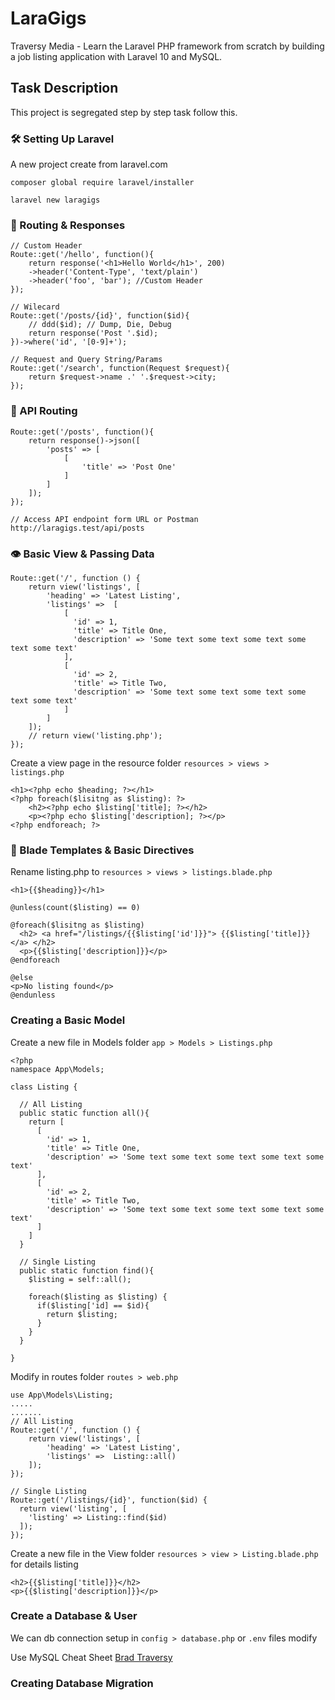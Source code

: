 # LaraGigs
Traversy Media - Learn the Laravel PHP framework from scratch by building a job listing application with Laravel 10 and MySQL.

## Task Description
This project is segregated step by step task follow this.

### 🛠 Setting Up Laravel
A new project create from laravel.com
```
composer global require laravel/installer
```
```
laravel new laragigs
```

### 🔗 Routing & Responses
```
// Custom Header
Route::get('/hello', function(){
    return response('<h1>Hello World</h1>', 200)
    ->header('Content-Type', 'text/plain')
    ->header('foo', 'bar'); //Custom Header
});

// Wilecard
Route::get('/posts/{id}', function($id){
    // ddd($id); // Dump, Die, Debug
    return response('Post '.$id);
})->where('id', '[0-9]+');

// Request and Query String/Params
Route::get('/search', function(Request $request){
    return $request->name .' '.$request->city;
});
```
### 📱 API Routing
```
Route::get('/posts', function(){
    return response()->json([
        'posts' => [
            [
                'title' => 'Post One'
            ]
        ]
    ]);
});

// Access API endpoint form URL or Postman
http://laragigs.test/api/posts
````
### 👁 Basic View & Passing Data
```
Route::get('/', function () {
    return view('listings', [
        'heading' => 'Latest Listing',
        'listings' =>  [
            [
              'id' => 1,
              'title' => Title One,
              'description' => 'Some text some text some text some text some text'
            ],
            [
              'id' => 2,
              'title' => Title Two,
              'description' => 'Some text some text some text some text some text'
            ]
        ]
    ]);
    // return view('listing.php');
});
```
Create a view page in the resource folder `resources > views > listings.php`
```
<h1><?php echo $heading; ?></h1>
<?php foreach($lisitng as $listing): ?>
    <h2><?php echo $listing['title]; ?></h2>
    <p><?php echo $listing['description]; ?></p>
<?php endforeach; ?>
```

### 🥽 Blade Templates & Basic Directives
Rename listing.php to `resources > views > listings.blade.php`
```
<h1>{{$heading}}</h1>

@unless(count($listing) == 0)

@foreach($lisitng as $listing)
  <h2> <a href="/listings/{{$listing['id']}}"> {{$listing['title]}} </a> </h2>
  <p>{{$listing['description]}}</p>
@endforeach

@else
<p>No listing found</p>
@endunless
```

### Creating a Basic Model
Create a new file in Models folder `app > Models > Listings.php`

```
<?php
namespace App\Models;

class Listing {

  // All Listing
  public static function all(){
    return [
      [
        'id' => 1,
        'title' => Title One,
        'description' => 'Some text some text some text some text some text'
      ],
      [
        'id' => 2,
        'title' => Title Two,
        'description' => 'Some text some text some text some text some text'
      ]
    ]
  }

  // Single Listing
  public static function find(){
    $listing = self::all();

    foreach($listing as $listing) {
      if($listing['id] == $id){
        return $listing;
      }
    }
  }

}
```

Modify in routes folder `routes > web.php`
```
use App\Models\Listing;
.....
.......
// All Listing
Route::get('/', function () {
    return view('listings', [
        'heading' => 'Latest Listing',
        'listings' =>  Listing::all() 
    ]);
});

// Single Listing
Route::get('/listings/{id}', function($id) {
  return view('listing', [
    'listing' => Listing::find($id)
  ]);
});
```

Create a new file in the View folder `resources > view > Listing.blade.php` for details listing
```
<h2>{{$listing['title]}}</h2>
<p>{{$listing['description]}}</p>
```

### Create a Database & User
We can db connection setup in `config > database.php` or `.env` files modify

Use MySQL Cheat Sheet [Brad Traversy](https://gist.github.com/bradtraversy/c831baaad44343cc945e76c2e30927b3)

### Creating Database Migration

